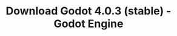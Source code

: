 ---
# Generated by /tools/generators/src/download_archive_generator !!! do not edit by hand !!!
title: 'Download Godot 4.0.3 (stable) - Godot Engine'
type: 'download/archive'
name: '4.0.3'
flavor: 'stable'
release_date: '2023-05-19T03:00:00-00:00'
release_notes: 'article/maintenance-release-godot-4-0-3/'
primaryPlatforms:
  - 'android.apk'
  - 'linux.64'
  - 'macos.universal'
  - 'windows.64'
  - 'web'
  - 'templates'
links:
  android.apk:
    name: 'android.apk'
    title: 'Android'
    caption: 'Universal APK (ARM64 + ARMv7 + x86_64 + x86)'
    tags:
      - 'APK download'
      - 'ARM64/v7'
      - 'x86 (64 & 32 bit)'
    hosts:
      github_builds:
        regular: 'https://github.com/godotengine/godot-builds/releases/download/4.0.3-stable/Godot_v4.0.3-stable_android_editor.apk'
        mono: '#'
      github:
        regular: 'https://github.com/godotengine/godot/releases/download/4.0.3-stable/Godot_v4.0.3-stable_android_editor.apk'
        mono: '#'
  linux.64:
    name: 'linux.64'
    title: 'Linux'
    caption: 'Standard (x86_64)'
    tags:
      - '64 bit'
    hosts:
      github_builds:
        regular: 'https://github.com/godotengine/godot-builds/releases/download/4.0.3-stable/Godot_v4.0.3-stable_linux.x86_64.zip'
        mono: 'https://github.com/godotengine/godot-builds/releases/download/4.0.3-stable/Godot_v4.0.3-stable_mono_linux_x86_64.zip'
      github:
        regular: 'https://github.com/godotengine/godot/releases/download/4.0.3-stable/Godot_v4.0.3-stable_linux.x86_64.zip'
        mono: 'https://github.com/godotengine/godot/releases/download/4.0.3-stable/Godot_v4.0.3-stable_mono_linux_x86_64.zip'
  macos.universal:
    name: 'macos.universal'
    title: 'macOS'
    caption: 'Universal (x86_64 + Apple Silicon)'
    tags:
      - 'Intel/Apple Silicon'
      - '64 bit'
    hosts:
      github_builds:
        regular: 'https://github.com/godotengine/godot-builds/releases/download/4.0.3-stable/Godot_v4.0.3-stable_macos.universal.zip'
        mono: 'https://github.com/godotengine/godot-builds/releases/download/4.0.3-stable/Godot_v4.0.3-stable_mono_macos.universal.zip'
      github:
        regular: 'https://github.com/godotengine/godot/releases/download/4.0.3-stable/Godot_v4.0.3-stable_macos.universal.zip'
        mono: 'https://github.com/godotengine/godot/releases/download/4.0.3-stable/Godot_v4.0.3-stable_mono_macos.universal.zip'
  windows.64:
    name: 'windows.64'
    title: 'Windows'
    caption: 'Standard (x86_64)'
    tags:
      - '64 bit'
    hosts:
      github_builds:
        regular: 'https://github.com/godotengine/godot-builds/releases/download/4.0.3-stable/Godot_v4.0.3-stable_win64.exe.zip'
        mono: 'https://github.com/godotengine/godot-builds/releases/download/4.0.3-stable/Godot_v4.0.3-stable_mono_win64.zip'
      github:
        regular: 'https://github.com/godotengine/godot/releases/download/4.0.3-stable/Godot_v4.0.3-stable_win64.exe.zip'
        mono: 'https://github.com/godotengine/godot/releases/download/4.0.3-stable/Godot_v4.0.3-stable_mono_win64.zip'
  web:
    name: 'web'
    title: 'Web editor'
    caption: ''
    tags:
      - 'Self-hosted'
      - 'Cross-platform'
    hosts:
      github_builds:
        regular: 'https://github.com/godotengine/godot-builds/releases/download/4.0.3-stable/Godot_v4.0.3-stable_web_editor.zip'
        mono: '#'
      github:
        regular: 'https://github.com/godotengine/godot/releases/download/4.0.3-stable/Godot_v4.0.3-stable_web_editor.zip'
        mono: '#'
  linux.arm64:
    name: 'linux.arm64'
    title: 'Linux'
    caption: 'Standard (ARM64)'
    tags:
      - 'ARM64'
      - '64 bit'
    hosts:
      github_builds:
        regular: 'https://github.com/godotengine/godot-builds/releases/download/4.0.3-stable/Godot_v4.0.3-stable_linux.arm64.zip'
        mono: 'https://github.com/godotengine/godot-builds/releases/download/4.0.3-stable/Godot_v4.0.3-stable_mono_linux_arm64.zip'
      github:
        regular: 'https://github.com/godotengine/godot/releases/download/4.0.3-stable/Godot_v4.0.3-stable_linux.arm64.zip'
        mono: 'https://github.com/godotengine/godot/releases/download/4.0.3-stable/Godot_v4.0.3-stable_mono_linux_arm64.zip'
  linux.32:
    name: 'linux.32'
    title: 'Linux'
    caption: 'Standard (x86)'
    tags:
      - '32 bit'
    hosts:
      github_builds:
        regular: 'https://github.com/godotengine/godot-builds/releases/download/4.0.3-stable/Godot_v4.0.3-stable_linux.x86_32.zip'
        mono: 'https://github.com/godotengine/godot-builds/releases/download/4.0.3-stable/Godot_v4.0.3-stable_mono_linux_x86_32.zip'
      github:
        regular: 'https://github.com/godotengine/godot/releases/download/4.0.3-stable/Godot_v4.0.3-stable_linux.x86_32.zip'
        mono: 'https://github.com/godotengine/godot/releases/download/4.0.3-stable/Godot_v4.0.3-stable_mono_linux_x86_32.zip'
  linux.arm32:
    name: 'linux.arm32'
    title: 'Linux'
    caption: 'Standard (ARM32)'
    tags:
      - 'ARM32'
      - '32 bit'
    hosts:
      github_builds:
        regular: 'https://github.com/godotengine/godot-builds/releases/download/4.0.3-stable/Godot_v4.0.3-stable_linux.arm32.zip'
        mono: 'https://github.com/godotengine/godot-builds/releases/download/4.0.3-stable/Godot_v4.0.3-stable_mono_linux_arm32.zip'
      github:
        regular: 'https://github.com/godotengine/godot/releases/download/4.0.3-stable/Godot_v4.0.3-stable_linux.arm32.zip'
        mono: 'https://github.com/godotengine/godot/releases/download/4.0.3-stable/Godot_v4.0.3-stable_mono_linux_arm32.zip'
  windows.32:
    name: 'windows.32'
    title: 'Windows'
    caption: 'Standard (x86)'
    tags:
      - '32 bit'
    hosts:
      github_builds:
        regular: 'https://github.com/godotengine/godot-builds/releases/download/4.0.3-stable/Godot_v4.0.3-stable_win32.exe.zip'
        mono: 'https://github.com/godotengine/godot-builds/releases/download/4.0.3-stable/Godot_v4.0.3-stable_mono_win32.zip'
      github:
        regular: 'https://github.com/godotengine/godot/releases/download/4.0.3-stable/Godot_v4.0.3-stable_win32.exe.zip'
        mono: 'https://github.com/godotengine/godot/releases/download/4.0.3-stable/Godot_v4.0.3-stable_mono_win32.zip'
  aar_library:
    name: 'aar_library'
    title: 'AAR library'
    caption: ''
    tags:
      - 'Android plugins'
      - 'Java'
      - 'Kotlin'
    hosts:
      github_builds:
        regular: 'https://github.com/godotengine/godot-builds/releases/download/4.0.3-stable/godot-lib.4.0.3.stable.template_release.aar'
        mono: '#'
      github:
        regular: 'https://github.com/godotengine/godot/releases/download/4.0.3-stable/godot-lib.4.0.3.stable.template_release.aar'
        mono: '#'
  templates:
    name: 'templates'
    title: 'Export templates'
    caption: ''
    tags:
      - 'Used to export your games to all supported platforms'
    hosts:
      github_builds:
        regular: 'https://github.com/godotengine/godot-builds/releases/download/4.0.3-stable/Godot_v4.0.3-stable_export_templates.tpz'
        mono: 'https://github.com/godotengine/godot-builds/releases/download/4.0.3-stable/Godot_v4.0.3-stable_mono_export_templates.tpz'
      github:
        regular: 'https://github.com/godotengine/godot/releases/download/4.0.3-stable/Godot_v4.0.3-stable_export_templates.tpz'
        mono: 'https://github.com/godotengine/godot/releases/download/4.0.3-stable/Godot_v4.0.3-stable_mono_export_templates.tpz'
---